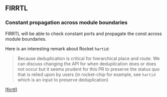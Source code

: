 FIRRTL
----------------------

### Constant propagation across module boundaries

FIRRTL will be able to check constant ports and propagate the const across module boundaries.

Here is an interesting remark about Rocket `hartid`:

> Because deduplication is critical for hierarchical place and route.
> We can discuss changing the API for when deduplication does or does not occur
> but it seems prudent for this PR to preserve the status quo
> that is relied upon by users (in rocket-chip for example, see `hartid`
> which is an input to preserve deduplication)

[[firrtl](https://github.com/freechipsproject/firrtl/pull/633)]
